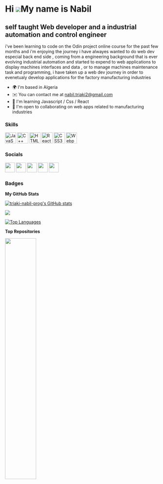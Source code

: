 Hi ![](https://user-images.githubusercontent.com/18350557/176309783-0785949b-9127-417c-8b55-ab5a4333674e.gif)My name is Nabil
=============================================================================================================================

self taught Web developer and a industrial automation and control engineer
--------------------------------------------------------------------------

i've been learning to code on the Odin project online course for the past few months and i'm enjoying the journey i have alwayes wanted to do web dev especial back end side , coming from a engineering background that is ever evolving industrial automation and started to expend to web applications to display machines interfaces and data , or to manage machines maintenance task and programming, i have taken up a web dev journey in order to evenetualy develop applications for the factory manufacturing industries

* 🌍  I'm based in Algeria
* ✉️  You can contact me at [nabil.triaki2@gmail.com](mailto:nabil.triaki2@gmail.com)
* 🧠  I'm learning Javascript / Css / React
* 🤝  I'm open to collaborating on web apps related to manufacturing industries

### Skills

<p align="left">
<a href="https://developer.mozilla.org/en-US/docs/Web/JavaScript" target="_blank" rel="noreferrer"><img src="https://raw.githubusercontent.com/danielcranney/readme-generator/main/public/icons/skills/javascript-colored.svg" width="36" height="36" alt="JavaScript" /></a>
<a href="https://docs.microsoft.com/en-us/cpp/?view=msvc-170" target="_blank" rel="noreferrer"><img src="https://raw.githubusercontent.com/danielcranney/readme-generator/main/public/icons/skills/cplusplus-colored.svg" width="36" height="36" alt="C++" /></a>
<a href="https://developer.mozilla.org/en-US/docs/Glossary/HTML5" target="_blank" rel="noreferrer"><img src="https://raw.githubusercontent.com/danielcranney/readme-generator/main/public/icons/skills/html5-colored.svg" width="36" height="36" alt="HTML5" /></a>
<a href="https://reactjs.org/" target="_blank" rel="noreferrer"><img src="https://raw.githubusercontent.com/danielcranney/readme-generator/main/public/icons/skills/react-colored.svg" width="36" height="36" alt="React" /></a>
<a href="https://www.w3.org/TR/CSS/#css" target="_blank" rel="noreferrer"><img src="https://raw.githubusercontent.com/danielcranney/readme-generator/main/public/icons/skills/css3-colored.svg" width="36" height="36" alt="CSS3" /></a>
<a href="https://webpack.js.org/" target="_blank" rel="noreferrer"><img src="https://raw.githubusercontent.com/danielcranney/readme-generator/main/public/icons/skills/webpack-colored.svg" width="36" height="36" alt="Webpack" /></a>
</p>

### Socials

<p align="left"> <a href="https://discord.com/users/Nabil Triaki#7984" target="_blank" rel="noreferrer"><img src="https://raw.githubusercontent.com/danielcranney/readme-generator/main/public/icons/socials/discord.svg" width="32" height="32" /></a> <a href="https://www.facebook.com/na.bilus.562" target="_blank" rel="noreferrer"><img src="https://raw.githubusercontent.com/danielcranney/readme-generator/main/public/icons/socials/facebook.svg" width="32" height="32" /></a> <a href="https://www.github.com/triaki-nabil-prog" target="_blank" rel="noreferrer"><img src="https://raw.githubusercontent.com/danielcranney/readme-generator/main/public/icons/socials/github-dark.svg" width="32" height="32" /></a> <a href="http://www.instagram.com/nabil_triaki/" target="_blank" rel="noreferrer"><img src="https://raw.githubusercontent.com/danielcranney/readme-generator/main/public/icons/socials/instagram.svg" width="32" height="32" /></a> <a href="https://www.linkedin.com/in/triaki-nabil-87a9a9189/" target="_blank" rel="noreferrer"><img src="https://raw.githubusercontent.com/danielcranney/readme-generator/main/public/icons/socials/linkedin.svg" width="32" height="32" /></a></p>

### Badges

<b>My GitHub Stats</b>

<a href="http://www.github.com/triaki-nabil-prog"><img src="https://github-readme-stats.vercel.app/api?username=triaki-nabil-prog&show_icons=true&hide=&count_private=true&title_color=444e59&text_color=0891b2&icon_color=ffffff&bg_color=1c1917&hide_border=true&show_icons=true" alt="triaki-nabil-prog's GitHub stats" /></a>

<a href="http://www.github.com/triaki-nabil-prog"><img src="https://github-readme-streak-stats.herokuapp.com/?user=triaki-nabil-prog&stroke=0891b2&background=1c1917&ring=444e59&fire=444e59&currStreakNum=0891b2&currStreakLabel=444e59&sideNums=0891b2&sideLabels=0891b2&dates=0891b2&hide_border=true" /></a>

<a href="https://github.com/triaki-nabil-prog" align="left"><img src="https://github-readme-stats.vercel.app/api/top-langs/?username=triaki-nabil-prog&langs_count=10&title_color=444e59&text_color=0891b2&icon_color=ffffff&bg_color=1c1917&hide_border=true&locale=en&custom_title=Top%20%Languages" alt="Top Languages" /></a>

<b>Top Repositories</b>

<div width="100%" align="center"><a href="https://github.com/triaki-nabil-prog/ToDo-List" align="left"><img align="left" width="45%" src="https://github-readme-stats.vercel.app/api/pin/?username=triaki-nabil-prog&repo=ToDo-List&title_color=444e59&text_color=0891b2&icon_color=ffffff&bg_color=1c1917&hide_border=true&locale=en" /></a></div><br /><br /><br /><br /><br /><br /><br />
